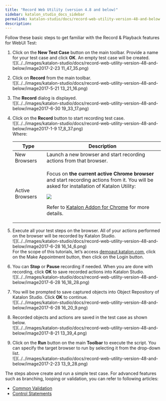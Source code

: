 ```yaml
---
title: "Record Web Utility (version 4.8 and below)" 
sidebar: katalon_studio_docs_sidebar
permalink: katalon-studio/docs/record-web-utility-version-48-and-below.html 
description: 
---
```

Follow these basic steps to get familiar with the Record & Playback features for WebUI Test:  

1.  Click on the **New Test Case** button on the main toolbar. Provide a name for your test case and click **OK**. An empty test case will be created.   
    ![](../../images/katalon-studio/docs/record-web-utility-version-48-and-below/image2017-2-23 11_47_35.png)  
      
    
2.  Click on **Record** from the main toolbar.  
    ![](../../images/katalon-studio/docs/record-web-utility-version-48-and-below/image2017-5-21 13_21_16.png)  
      
    
3.  The **Record** dialog is displayed.  
    ![](../../images/katalon-studio/docs/record-web-utility-version-48-and-below/image2017-6-30 19_33_17.png)  
      
    
4.  Click on the **Record** button to start recording test case.   
    ![](../../images/katalon-studio/docs/record-web-utility-version-48-and-below/image2017-1-9 17_8_37.png)  
    Where:
    
    <table class="" style="table-layout: fixed;"><thead><tr><th class="" style="">Type</th><th class="" style="">Description</th></tr></thead><tbody class="" style=""><tr class="" style=""><td class="" style="">New Browsers</td><td class="" style="">Launch a new browser and start recording actions from that browser.</td></tr><tr class="" style=""><td class="" style="">Active Browsers</td><td class="" style=""><div class="" style=""><p class="" style="">Focus on <strong class="" style="">the current active Chrome browser</strong> and start recording actions from it. You will be asked for installation of Katalon Utility:</p><p class="" style=""><span class="" style=""><img class="" src="../../images/katalon-studio/docs/record-web-utility-version-48-and-below/image2017-2-23 11_54_29.png" data-image-src="/download/attachments/3179014/image2017-2-23%2011%3A54%3A29.png?version=1&amp;modificationDate=1487825670000&amp;api=v2" data-unresolved-comment-count="0" data-linked-resource-id="5113052" data-linked-resource-version="1" data-linked-resource-type="attachment" data-linked-resource-default-alias="image2017-2-23 11:54:29.png" data-base-url="https://docs.katalon.com" data-linked-resource-content-type="image/png" data-linked-resource-container-id="3179014" data-linked-resource-container-version="1" style=""></span></p><p class="" style="">Refer to <a href="/display/KD/Katalon+Addon+for+Chrome" class="" style="">Katalon Addon for Chrome</a> for more details.</p></div></td></tr></tbody></table>
    
5.  Execute all your test steps on the browser. All of your actions performed on the browser will be recorded by Katalon Studio.   
    ![](../../images/katalon-studio/docs/record-web-utility-version-48-and-below/image2017-6-28 16_14_6.png)  
    For the scope of this tutorials, let’s access [demoaut.katalon.com](http://demoaut.katalon.com), click on the Make Appointment button, then click on the Login button.  
      
    
6.  You can **Stop** or **Pause** recording if needed. When you are done with recording, click **OK** to save recorded actions into Katalon Studio.  
    ![](../../images/katalon-studio/docs/record-web-utility-version-48-and-below/image2017-6-28 16_18_28.png)  
      
    
7.  You will be prompted to save captured objects into Object Repository of Katalon Studio. Click **OK** to continue.  
    ![](../../images/katalon-studio/docs/record-web-utility-version-48-and-below/image2017-6-28 16_20_9.png)  
      
    
8.  Recorded objects and actions are saved in the test case as shown below.  
    ![](../../images/katalon-studio/docs/record-web-utility-version-48-and-below/image2017-8-21 13_39_4.png)  
      
    
9.  Click on the **Run** button on the main **Toolbar** to execute the script. You can specify the target browser to run by selecting it from the drop-down list.   
    ![](../../images/katalon-studio/docs/record-web-utility-version-48-and-below/image2017-2-23 13_9_28.png)  
      
    

The steps above create and run a simple test case. For advanced features such as branching, looping or validation, you can refer to following articles: 

*   [Common Validation](https://www.katalon.com/tutorials/common-validation/) 
*   [Control Statements](/display/KD/Control+Statements)